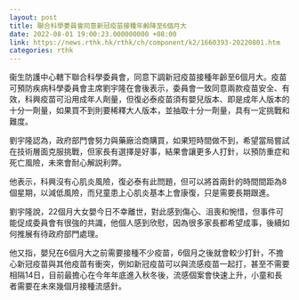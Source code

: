 ```yaml
---
layout: post
title: 聯合科學委員會同意新冠疫苗接種年齡降至6個月大
date: 2022-08-01 19:00:23.000000000 +08:00
link: https://news.rthk.hk/rthk/ch/component/k2/1660393-20220801.htm
categories: rthk
---
```


衞生防護中心轄下聯合科學委員會，同意下調新冠疫苗接種年齡至6個月大。疫苗可預防疾病科學委員會主席劉宇隆在會後表示，委員會一致同意兩款疫苗安全、有效，科興疫苗可沿用成年人劑量，但復必泰疫苗須有嬰兒版本、即是成年人版本的十分一劑量，如果買不到則要稀釋大人版本，並抽取十分一劑量，具有一定挑戰和難度。

劉宇隆認為，政府部門會努力與藥廠洽商購買，如果短時間做不到，希望當局嘗試在技術層面克服挑戰，但家長有選擇是好事，結果會讓更多人打針，以預防重症和死亡風險，未來會耐心解説利弊。

他表示，科興沒有心肌炎風險，復必泰有此問題，但可以將首兩針的時間間距為8個星期，以減低風險，而兒童患上心肌炎基本上會康復，只是需要長期跟進。

劉宇隆說，22個月大女嬰今日不幸離世，對此感到傷心、沮喪和惋惜，但事件可能促成委員會有很強的共識，他個人感到欣慰，因為很多家長都希望成事，後續如何推展有待政府部門處理。

他又指，嬰兒在6個月大之前需要接種不少疫苗，6個月之後就會較少打針，不擔心新冠疫苗與其他疫苗有衝突，例如新冠疫苗可以與流感疫苗一起打，甚至不需要相隔14日，目前最擔心在今年年底進入秋冬後，流感個案會快速上升，小童和長者需要在未來幾個月接種流感針。
